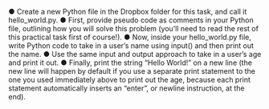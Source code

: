 ● Create a new Python file in the Dropbox folder for this task, and call it
hello_world.py.
● First, provide pseudo code as comments in your Python file, outlining
how you will solve this problem (you’ll need to read the rest of this
practical task first of course!).
● Now, inside your hello_world.py file, write Python code to take in a user’s
name using input() and then print out the name.
● Use the same input and output approach to take in a user’s age and
print it out.
● Finally, print the string “Hello World!” on a new line (the new line will
happen by default if you use a separate print statement to the one you
used immediately above to print out the age, because each print
statement automatically inserts an “enter”, or newline instruction, at the
end).

